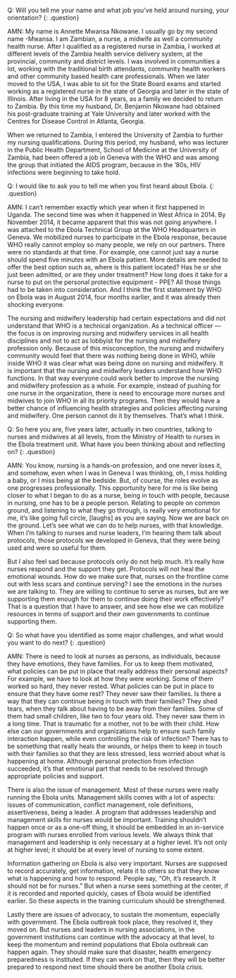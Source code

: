 Q: Will you tell me your name and what job you’ve held around nursing, your orientation?
{: .question}

AMN: My name is Annette Mwansa Nkowane. I usually go by my second name -Mwansa. I am Zambian, a nurse, a midwife as well a community health nurse. After I qualified as a registered nurse in Zambia, I worked at different levels of the Zambia health service delivery system, at the provincial, community and district levels. I was involved in communities a lot, working with the traditional birth attendants, community health workers and other community based health care professionals.  When we later moved to the USA, I was able to sit for the State Board exams and started working as a registered nurse in the state of Georgia and later in the state of Illinois. After living in the USA for 8 years, as a family we decided to return to Zambia. By this time my husband, Dr. Benjamin Nkowane had obtained his post-graduate training at Yale University and later worked with the Centres for Disease Control in Atlanta, Georgia.

When we returned to Zambia, I entered the University of Zambia to further my nursing qualifications. During this period, my husband, who was lecturer in the Public Health Department, School of Medicine at the University of Zambia, had been offered a job in Geneva with the WHO and was among the group that initiated the AIDS program, because in the ’80s, HIV infections were beginning to take hold.

Q: I would like to ask you to tell me when you first heard about Ebola.
{: .question}

AMN: I can’t remember exactly which year when it first happened in Uganda. The second time was when it happened in West Africa in 2014. By November 2014, it became apparent that this was not going anywhere. I was attached to the Ebola Technical Group at the WHO Headquarters in Geneva. We mobilized nurses to participate in the Ebola response, because WHO really cannot employ so many people, we rely on our partners. There were no standards at that time. For example, one cannot just say a nurse should spend five minutes with an Ebola patient. More details are needed to offer the best option such as, where is this patient located? Has he or she just been admitted, or are they under treatment? How long does it take for a nurse to put on the personal protective equipment - PPE? All those things had to be taken into consideration. And I think the first statement by WHO on Ebola was in August 2014, four months earlier, and it was already then shocking everyone.

The nursing and midwifery leadership had certain expectations and did not understand that WHO is a technical organization. As a technical officer — the focus is on improving nursing and midwifery services in all health disciplines and not to act as lobbyist for the nursing and midwifery profession only. Because of this misconception, the nursing and midwifery community would feel that there was nothing being done in WHO, while inside WHO it was clear what was being done on nursing and midwifery. It is important that the nursing and midwifery leaders understand how WHO functions. In that way everyone could work better to improve the nursing and midwifery profession as a whole. For example, instead of pushing for one nurse in the organization, there is need to encourage more nurses and midwives to join WHO in all its priority programs. Then they would have a better chance of influencing health strategies and policies affecting nursing and midwifery. One person cannot do it by themselves. That’s what I think.

Q: So here you are, five years later, actually in two countries, talking to nurses and midwives at all levels, from the Ministry of Health to nurses in the Ebola treatment unit. What have you been thinking about and reflecting on?
{: .question}

AMN: You know, nursing is a hands-on profession, and one never loses it, and somehow, even when I was in Geneva I was thinking, oh, I miss holding a baby, or I miss being at the bedside. But, of course, the roles evolve as one progresses professionally. This opportunity here for me is like being closer to what I began to do as a nurse, being in touch with people, because in nursing, one has to be a people person. Relating to people on common ground, and listening to what they go through, is really very emotional for me, it’s like going full circle, [laughs] as you are saying. Now we are back on the ground. Let’s see what we can do to help nurses, with that knowledge. When I’m talking to nurses and nurse leaders, I’m hearing them talk about protocols, those protocols we developed in Geneva, that they were being used and were so useful for them.

But I also feel sad because protocols only do not help much. It’s really how nurses respond and the support they get. Protocols will not heal the emotional wounds. How do we make sure that, nurses on the frontline come out with less scars and continue serving? I see the emotions in the nurses we are talking to. They are willing to continue to serve as nurses, but are we supporting them enough for them to continue doing their work effectively? That is a question that I have to answer, and see how else we can mobilize resources in terms of support and their own governments to continue supporting them.

Q: So what have you identified as some major challenges, and what would you want to do next?
{: .question}

AMN: There is need to look at nurses as persons, as individuals, because they have emotions, they have families. For us to keep them motivated, what policies can be put in place that really address their personal aspects? For example, we have to look at how they were working. Some of them worked so hard, they never rested. What policies can be put in place to ensure that they have some rest? They never saw their families. Is there a way that they can continue being in touch with their families? They shed tears, when they talk about having to be away from their families. Some of them had small children, like two to four years old. They never saw them in a long time. That is traumatic for a mother, not to be with their child. How else can our governments and organizations help to ensure such family interaction happen, while even controlling the risk of infection? There has to be something that really heals the wounds, or helps them to keep in touch with their families so that they are less stressed, less worried about what is happening at home. Although personal protection from infection succeeded, it’s that emotional part that needs to be resolved through appropriate policies and support.

There is also the issue of management.  Most of these nurses were really running the Ebola units. Management skills comes with a lot of aspects: issues of communication, conflict management, role definitions, assertiveness, being a leader. A program that addresses leadership and management skills for nurses would be important. Training shouldn’t happen once or as a one-off thing, it should be embedded in an in-service program with nurses enrolled from various levels. We always think that management and leadership is only necessary at a higher level. It’s not only at higher level; it should be at every level of nursing to some extent.

Information gathering on Ebola is also very important. Nurses are supposed to record accurately, get information, relate it to others so that they know what is happening and how to respond. People say, “Oh, it’s research. It should not be for nurses.”  But when a nurse sees something at the center, if it is recorded and reported quickly, cases of Ebola would be identified earlier. So these aspects in the training curriculum should be strengthened.

Lastly there are issues of advocacy, to sustain the momentum, especially with government. The Ebola outbreak took place, they resolved it, they moved on. But nurses and leaders in nursing associations, in the government institutions can continue with the advocacy at that level, to keep the momentum and remind populations that Ebola outbreak can happen again. They should make sure that disaster, health emergency preparedness is instituted. If they can work on that, then they will be better prepared to respond next time should there be another Ebola crisis.
